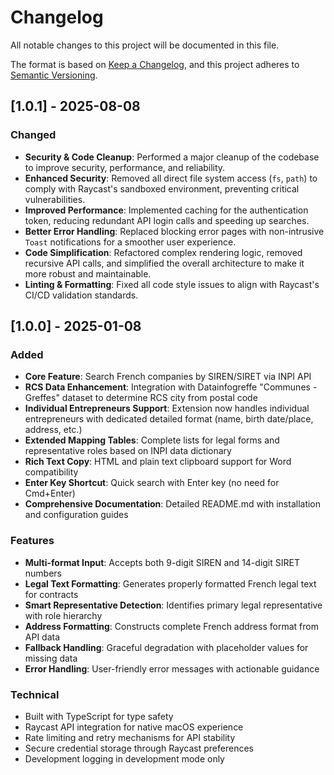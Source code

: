 # Changelog

All notable changes to this project will be documented in this file.

The format is based on [Keep a Changelog](https://keepachangelog.com/en/1.0.0/),
and this project adheres to [Semantic Versioning](https://semver.org/spec/v2.0.0.html).

## [1.0.1] - 2025-08-08

### Changed
- **Security & Code Cleanup**: Performed a major cleanup of the codebase to improve security, performance, and reliability.
- **Enhanced Security**: Removed all direct file system access (`fs`, `path`) to comply with Raycast's sandboxed environment, preventing critical vulnerabilities.
- **Improved Performance**: Implemented caching for the authentication token, reducing redundant API login calls and speeding up searches.
- **Better Error Handling**: Replaced blocking error pages with non-intrusive `Toast` notifications for a smoother user experience.
- **Code Simplification**: Refactored complex rendering logic, removed recursive API calls, and simplified the overall architecture to make it more robust and maintainable.
- **Linting & Formatting**: Fixed all code style issues to align with Raycast's CI/CD validation standards.

## [1.0.0] - 2025-01-08

### Added
- **Core Feature**: Search French companies by SIREN/SIRET via INPI API
- **RCS Data Enhancement**: Integration with Datainfogreffe "Communes - Greffes" dataset to determine RCS city from postal code
- **Individual Entrepreneurs Support**: Extension now handles individual entrepreneurs with dedicated detailed format (name, birth date/place, address, etc.)
- **Extended Mapping Tables**: Complete lists for legal forms and representative roles based on INPI data dictionary
- **Rich Text Copy**: HTML and plain text clipboard support for Word compatibility
- **Enter Key Shortcut**: Quick search with Enter key (no need for Cmd+Enter)
- **Comprehensive Documentation**: Detailed README.md with installation and configuration guides

### Features
- **Multi-format Input**: Accepts both 9-digit SIREN and 14-digit SIRET numbers
- **Legal Text Formatting**: Generates properly formatted French legal text for contracts
- **Smart Representative Detection**: Identifies primary legal representative with role hierarchy
- **Address Formatting**: Constructs complete French address format from API data
- **Fallback Handling**: Graceful degradation with placeholder values for missing data
- **Error Handling**: User-friendly error messages with actionable guidance

### Technical
- Built with TypeScript for type safety
- Raycast API integration for native macOS experience
- Rate limiting and retry mechanisms for API stability
- Secure credential storage through Raycast preferences
- Development logging in development mode only